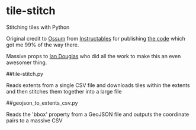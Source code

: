 # tile-stitch
Stitching tiles with Python

Original credit to [Ossum](https://www.facebook.com/ossumdesigns) from [Instructables](http://www.instructables.com/member/ossum/) for publishing [the code](http://www.instructables.com/id/Animated-Watercolour-Map-for-Cycle-TourRace-Video/#step0) which got me 99% of the way there. 

Massive props to [Ian Douglas](http://iandouglas.com/) who did all the work to make this an even awesomer thing.

##tile-stitch.py

Reads extents from a single CSV file and downloads tiles within the extents and then stitches them together into a large file 

##geojson_to_extents_csv.py

Reads the 'bbox' property from a GeoJSON file and outputs the coordinate pairs to a massive CSV

